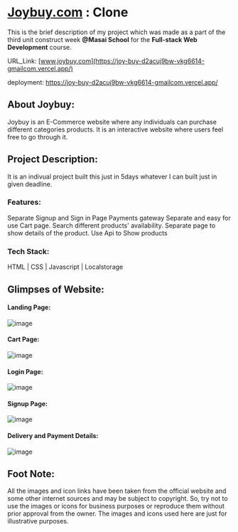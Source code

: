 # [Joybuy.com](https://Joybuy.com/) : Clone

This is the brief description of my project which was made as a part of the third unit 
construct week **@Masai School** for the **Full-stack Web Development** course.

URL_Link: [www.joybuy.com](https://joy-buy-d2acuj9bw-vkg6614-gmailcom.vercel.app/)

deployment: https://joy-buy-d2acuj9bw-vkg6614-gmailcom.vercel.app/

## About Joybuy:
Joybuy is an E-Commerce website where any individuals can purchase different categories products.
It is an interactive website where users feel free to go through it.

## Project Description:
It is an indivual project built this just in 5days whatever I can built just in given deadline.

### Features:
Separate Signup and Sign in Page
Payments gateway 
Separate and easy for use Cart page.
Search different products' availability.
Separate page to show details of the product.
Use Api to Show products
### Tech Stack: 
HTML | CSS | Javascript | Localstorage

## Glimpses of Website:

#### Landing Page:
![image](https://user-images.githubusercontent.com/76447682/148641350-d013cd53-a793-4a30-874f-500b69464e06.png)

#### Cart Page:
![image](https://user-images.githubusercontent.com/76447682/148641084-efd88603-4263-4983-9104-5bc07c74bd74.png)

#### Login Page:
![image](https://user-images.githubusercontent.com/76447682/148641151-a57d1f39-4c24-4d9a-be27-6eb51cedb423.png)

#### Signup Page:
![image](https://user-images.githubusercontent.com/76447682/148641178-00b84458-b5b7-4128-bbb8-facd007c3319.png)

#### Delivery and Payment Details:
![image](https://user-images.githubusercontent.com/76447682/148641211-4f6d91e0-fa99-4594-ac8f-fca65c73e3ef.png)

## Foot Note: 
All the images and icon links have been taken from the official website and some other 
internet sources and may be subject to copyright. So, try not to use the images or icons
for business purposes or reproduce them without prior approval from the owner. 
The images and icons used here are just for illustrative purposes.


